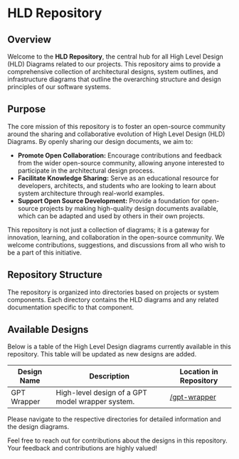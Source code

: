 # HLD Repository

## Overview

Welcome to the **HLD Repository**, the central hub for all High Level Design (HLD) Diagrams related to our projects. This repository aims to provide a comprehensive collection of architectural designs, system outlines, and infrastructure diagrams that outline the overarching structure and design principles of our software systems.

## Purpose

The core mission of this repository is to foster an open-source community around the sharing and collaborative evolution of High Level Design (HLD) Diagrams. By openly sharing our design documents, we aim to:

- **Promote Open Collaboration:** Encourage contributions and feedback from the wider open-source community, allowing anyone interested to participate in the architectural design process.
- **Facilitate Knowledge Sharing:** Serve as an educational resource for developers, architects, and students who are looking to learn about system architecture through real-world examples.
- **Support Open Source Development:** Provide a foundation for open-source projects by making high-quality design documents available, which can be adapted and used by others in their own projects.

This repository is not just a collection of diagrams; it is a gateway for innovation, learning, and collaboration in the open-source community. We welcome contributions, suggestions, and discussions from all who wish to be a part of this initiative.

## Repository Structure

The repository is organized into directories based on projects or system components. Each directory contains the HLD diagrams and any related documentation specific to that component.

## Available Designs

Below is a table of the High Level Design diagrams currently available in this repository. This table will be updated as new designs are added.

| Design Name  | Description                                      | Location in Repository   |
|--------------|--------------------------------------------------|-------------------------|
| GPT Wrapper  | High-level design of a GPT model wrapper system. | [/gpt-wrapper](/gpt-wrapper/README.md)|

Please navigate to the respective directories for detailed information and the design diagrams.


Feel free to reach out for contributions about the designs in this repository. Your feedback and contributions are highly valued!
